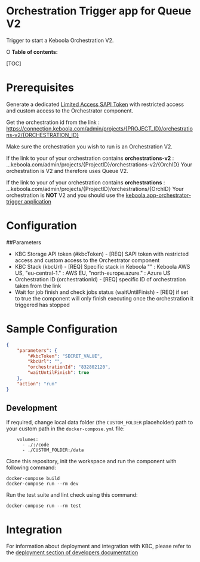 Orchestration Trigger app for Queue V2
=============

Trigger to start a Keboola Orchestration V2. 

O
**Table of contents:**

[TOC]

Prerequisites
============

Generate a dedicated [Limited Access SAPI Token](https://help.keboola.com/management/project/tokens/#limited-access-to-components) 
with restricted access and custom access to the Orchestrator component.


Get the orchestration id from the link :  https://connection.keboola.com/admin/projects/{PROJECT_ID}/orchestrations-v2/{ORCHESTRATION_ID}

Make sure the orchestration you wish to run is an Orchestration V2. 

If the link to your of your orchestration contains **orchestrations-v2** : 
...keboola.com/admin/projects/{ProjectID}/orchestrations-v2/{OrchID}
Your orchestration is V2 and therefore uses Queue V2.

If the link to your of your orchestration contains **orchestrations** :
...keboola.com/admin/projects/{ProjectID}/orchestrations/{OrchID}
Your orchestration is **NOT** V2 and you should use the [keboola.app-orchestrator-trigger application](https://github.com/keboola/app-orchestrator-trigger)



Configuration
=============

##Parameters
 - KBC Storage API token (#kbcToken) - [REQ] SAPI token with restricted access and custom access to the Orchestrator component
 - KBC Stack (kbcUrl) - [REQ] Specific stack in Keboola "" : Keboola AWS US,  "eu-central-1." : AWS EU, "north-europe.azure." : Azure US
 - Orchestration ID (orchestrationId) - [REQ] specific ID of orchestration taken from the link
 - Wait for job finish and check jobs status (waitUntilFinish) - [REQ] if set to true the component will only finish executing once the orchestration it triggered has stopped




Sample Configuration
=============
```json
{
    "parameters": {
        "#kbcToken": "SECRET_VALUE",
        "kbcUrl": "",
        "orchestrationId": "832802120",
        "waitUntilFinish": true
    },
    "action": "run"
}
```

Development
-----------

If required, change local data folder (the `CUSTOM_FOLDER` placeholder) path to your custom path in
the `docker-compose.yml` file:

~~~~~~~~~~~~~~~~~~~~~~~~~~~~~~~~~~~~~~~~~~~~~~~~~~~~~~~~~~~~~~~~~~~~~~~~~~~~~~~~
    volumes:
      - ./:/code
      - ./CUSTOM_FOLDER:/data
~~~~~~~~~~~~~~~~~~~~~~~~~~~~~~~~~~~~~~~~~~~~~~~~~~~~~~~~~~~~~~~~~~~~~~~~~~~~~~~~

Clone this repository, init the workspace and run the component with following command:

~~~~~~~~~~~~~~~~~~~~~~~~~~~~~~~~~~~~~~~~~~~~~~~~~~~~~~~~~~~~~~~~~~~~~~~~~~~~~~~~
docker-compose build
docker-compose run --rm dev
~~~~~~~~~~~~~~~~~~~~~~~~~~~~~~~~~~~~~~~~~~~~~~~~~~~~~~~~~~~~~~~~~~~~~~~~~~~~~~~~

Run the test suite and lint check using this command:

~~~~~~~~~~~~~~~~~~~~~~~~~~~~~~~~~~~~~~~~~~~~~~~~~~~~~~~~~~~~~~~~~~~~~~~~~~~~~~~~
docker-compose run --rm test
~~~~~~~~~~~~~~~~~~~~~~~~~~~~~~~~~~~~~~~~~~~~~~~~~~~~~~~~~~~~~~~~~~~~~~~~~~~~~~~~

Integration
===========

For information about deployment and integration with KBC, please refer to the
[deployment section of developers documentation](https://developers.keboola.com/extend/component/deployment/)